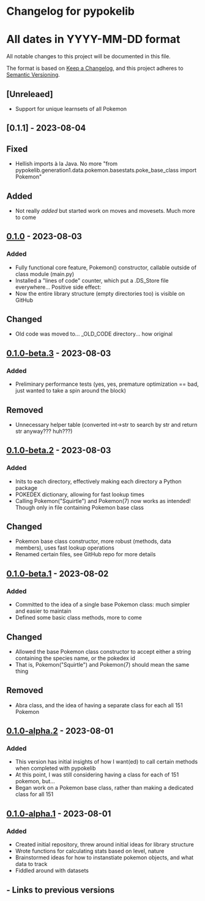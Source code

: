 # Changelog for pypokelib
# All dates in YYYY-MM-DD format

All notable changes to this project will be documented in this file.

The format is based on [Keep a Changelog](https://keepachangelog.com/en/1.0.0/),
and this project adheres to [Semantic Versioning](https://semver.org/spec/v2.0.0.html).




## [Unreleaed] 
- Support for unique learnsets of all Pokemon




## [0.1.1] - 2023-08-04 

## Fixed
- Hellish imports à la Java. No more "from pypokelib.generation1.data.pokemon.basestats.poke_base_class import Pokemon"

## Added
- Not really *added* but started work on moves and movesets. Much more to come


## [0.1.0] - 2023-08-03 

### Added
- Fully functional core feature, Pokemon() constructor, callable outside of class module (main.py)
- Installed a "lines of code" counter, which put a .DS_Store file everywhere... Positive side effect:
- Now the entire library structure (empty directories too) is visible on GitHub

## Changed
- Old code was moved to... _OLD_CODE directory... how original


## [0.1.0-beta.3] - 2023-08-03 

### Added
- Preliminary performance tests (yes, yes, premature optimization == bad, just wanted to take a spin around the block)

## Removed
- Unnecessary helper table (converted int->str to search by str and return str anyway??? huh???)


## [0.1.0-beta.2] - 2023-08-03 

### Added
- Inits to each directory, effectively making each directory a Python package
- POKEDEX dictionary, allowing for fast lookup times
- Calling Pokemon("Squirtle") and Pokemon(7) now works as intended! Though only in file containing Pokemon base class

## Changed
- Pokemon base class constructor, more robust (methods, data members), uses fast lookup operations
- Renamed certain files, see GitHub repo for more details


## [0.1.0-beta.1] - 2023-08-02 

### Added
- Committed to the idea of a single base Pokemon class: much simpler and easier to maintain
- Defined some basic class methods, more to come

## Changed
- Allowed the base Pokemon class constructor to accept either a string containing the species name, or the pokedex id
- That is, Pokemon("Squirtle") and Pokemon(7) should mean the same thing

## Removed
- Abra class, and the idea of having a separate class for each all 151 Pokemon


## [0.1.0-alpha.2] - 2023-08-01 

### Added
- This version has initial insights of how I want(ed) to call certain methods when completed with pypokelib
- At this point, I was still considering having a class for each of 151 pokemon, but...
- Began work on a Pokemon base class, rather than making a dedicated class for all 151


## [0.1.0-alpha.1] - 2023-08-01 

### Added
- Created initial repository, threw around initial ideas for library structure
- Wrote functions for calculating stats based on level, nature
- Brainstormed ideas for how to instanstiate pokemon objects, and what data to track
- Fiddled around with datasets


## - Links to previous versions 

[unreleased]: https://github.com/whatever-path-idk-right-now/HEAD

[1.1.1]:
[1.1.0]:
[1.0.0]:
[0.3.0]:
[0.2.0]:
[0.1.0]:
[0.0.8]:
[0.1.1]: 
[0.1.0]: https://github.com/julius-alexander/pypokelib/commit/13c5d2fa1993c5bf8dcd28ae5e50d18a1c358a21
[0.1.0-beta.3]: https://github.com/julius-alexander/pypokelib/commit/2bc3c7e278cbf3814ffd0f65bc45b48fd5eb2558
[0.1.0-beta.2]: https://github.com/julius-alexander/pypokelib/commit/d8c3a695f20d6451c597ce425dceda78f730f233
[0.1.0-beta.1]: https://github.com/julius-alexander/pypokelib/commit/2c52c5b42fa8fb3c7250b22f31e933ef0bcfa4de
[0.1.0-alpha.2]: https://github.com/julius-alexander/pypokelib/commit/e6e94d364f0ab6aca5539f5aba82fbd64236d641
[0.1.0-alpha.1]: https://github.com/julius-alexander/pypokelib/commit/62d85802fa4d6c0085ff2ccdd64e0c16689b99ce#diff-a82f26b5140e08a460701432765894bf8f80009cdeea5e3a96e2398f16a34059
